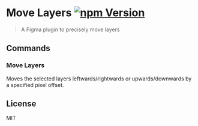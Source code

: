 # Move Layers [![npm Version](https://img.shields.io/npm/v/figma-move-layers.svg)](https://www.npmjs.com/package/figma-move-layers)

> A Figma plugin to precisely move layers

## Commands

### Move Layers

Moves the selected layers leftwards/rightwards or upwards/downwards by a specified pixel offset.

## License

MIT
